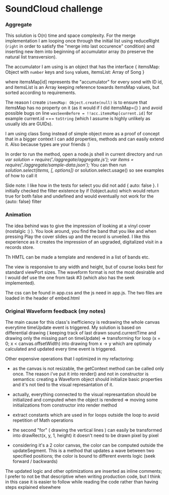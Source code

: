 # SoundCloud challenge

### Aggregate 

This solution is O(n) time and space complexity. For the merge implementation I am looping once through the initial list using reduceRight (`right` in order to satisfy the "merge into last occurence" condition) and inserting new item into beginning of accumulator array (to preserve the natural list transversion). 

The accumulator I am using is an object that has the interface 
{ 
	itemsMap: Object with `number` keys and `Song` values,
	itemsList: Array of Song
}

where itemsMap[id] represents the "accumulator" for every sond with ID id, and itemsList is an Array keeping reference towards itemsMap values, but sorted according to requirements.

The reason I create `itemsMap: Object.create(null)` is to ensure that itemsMap has no property on it (as it would if I did itemsMap={} ) and avoid possible bugs on line `wasSeenBefore = !!acc.itemsMap[current.id]` for example current.id === `toString` (which I assume is highly unlikely as usually ids are GUIDs).

I am using class Song instead of simple object more as a proof of concept that in a bigger context I can add properties, methods and can easily extend it. Also because types are your friends :)

In order to run the method, open a node.js shell in current directory and run
	<i>var solution = require('./aggregate/aggregate.js');</i>
	<i> var items = require('./aggregate/sample-data.json');</i>
You can then run
	<i>solution.select(items, [, options])</i>
	 or
	solution.select.usage() so see examples of how to call it



Side note: I like how in the tests for select you did not add { auto: false }. I initially checked the filter existence by if (!object.auto) which would return true for both false and undefined and would eventually not work for the {auto: false} filter


### Animation

The idea behind was to give the impression of looking at a vinyl cover (nostalgic :) ). You look around, you find the band that you like and when pressing Play the cover slides up and the record is unveiled. I like this experience as it creates the impression of an upgraded, digitalized visit in a records store. 

Th HMTL can be made a template and rendered in a list of bands etc.

The view is responsive to any width and height, but of course looks best for standard viewPort sizes. The waveform format is not the most desirable and I would def use the one from task #3 (which also has the seek implemented).

The css can be found in app.css and the js need in app.js. The two files are loaded in the header of embed.html



### Original Waveform feedback (my notes)

The main cause for this class's inefficiency is redrawing the whole canvas everytime timeUpdate event is triggered. My solution is based on differential drawing ( keeping track of last drawn sound.currentTime and drawing only the missing part on timeUpdate) => transforming for loop (x = 0; x < canvas.offsetWidth) into drawing from x -> y which are optimaly calculated and updated every time event is triggered.

Other expensive operations that I optimized in my refactoring: 

 - as the canvas is not resizable, the getContext method can be called only once. The reason i've put it into render() and not in constructor is semantics: creating a Waveform object should initialize basic properties and it's not tied to the visual represantation of it. 

 - actually, everything connected to the visual represantation should be initialized and computed when the object is rendered => moving some initializations from constructor into render method

 - extract constants which are used in for loops outside the loop to avoid repetition of Math operations

 - the second "for" ( drawing the vertical lines ) can easily be transformed into drawRect(x, y, 1, height) it doesn't need to be drawn pixel by pixel

 - considering it's a 2 color canvas, the color can be computed outside the updateSegment. This is a method that updates a wave between two specified positions; the color is bound to different events logic (seek forward / backwards)

 The updated logic and other optimizations are inserted as inline comments; I prefer to not be that descriptive when writing production code, but I think in this case it is easier to follow while reading the code rather than having steps explained elsewhere 
